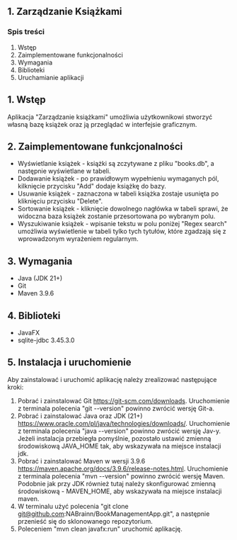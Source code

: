 ## 1. Zarządzanie Książkami


### Spis treści

1. Wstęp
2. Zaimplementowane funkcjonalności
3. Wymagania
4. Biblioteki
5. Uruchamianie aplikacji

## 1. Wstęp

Aplikacja "Zarządzanie książkami" umożliwia użytkownikowi stworzyć własną bazę książek oraz ją przeglądać w interfejsie graficznym.

## 2. Zaimplementowane funkcjonalności

* Wyświetlanie książek - książki są zczytywane z pliku "books.db", a następnie wyświetlane w tabeli.
* Dodawanie książek - po prawidłowym wypełnieniu wymaganych pól, kilknięcie przycisku "Add" dodaje książkę do bazy.
* Usuwanie książek - zaznaczona w tabeli książka zostaje usunięta po kliknięciu przycisku "Delete".
* Sortowanie książek - kliknięcie dowolnego nagłówka w tabeli sprawi, że widoczna baza książek zostanie przesortowana po wybranym polu.
* Wyszukiwanie książek - wpisanie tekstu w polu poniżej "Regex search" umożliwia wyświetlenie w tabeli tylko tych tytułów, które zgadzają się z wprowadzonym wyrażeniem regularnym.

## 3. Wymagania

* Java (JDK 21+)
* Git
* Maven 3.9.6

## 4. Biblioteki

* JavaFX
* sqlite-jdbc 3.45.3.0

## 5. Instalacja i uruchomienie

Aby zainstalować i uruchomić aplikację należy zrealizować następujące kroki:
1. Pobrać i zainstalować Git https://git-scm.com/downloads. Uruchomienie z terminala polecenia "git --version" powinno zwrócić wersję Git-a.
2. Pobrać i zainstalować Java oraz JDK (21+) https://www.oracle.com/pl/java/technologies/downloads/. Uruchomienie z terminala polecenia "java --version" powinno zwrócić wersję Jav-y.
Jeżeli instalacja przebiegła pomyślnie, pozostało ustawić zmienną środowiskową JAVA_HOME tak, aby wskazywała na miejsce instalacji jdk.
3. Pobrać i zainstalować Maven w wersji 3.9.6 https://maven.apache.org/docs/3.9.6/release-notes.html. Uruchomienie z terminala polecenia "mvn --version" powinno zwrócić wersję Maven.
Podobnie jak przy JDK również tutaj należy skonfigurować zmienną środowiskową - MAVEN_HOME, aby wskazywała na miejsce instalacji maven.
4. W terminalu użyć polecenia "git clone git@github.com:NABrainn/BookManagementApp.git", a następnie przenieść się do sklonowanego repozytorium.
5. Poleceniem "mvn clean javafx:run" uruchomić aplikację.